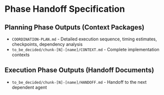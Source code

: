 # Phase Handoff Specification

## Planning Phase Outputs (Context Packages)

- `COORDINATION-PLAN.md` - Detailed execution sequence, timing estimates, checkpoints, dependency analysis
- `to_be_decided/chunk-[N]-[name]/CONTEXT.md` - Complete implementation contexts

## Execution Phase Outputs (Handoff Documents)

- `to_be_decided/chunk-[N]-[name]/HANDOFF.md` - Handoff to the next dependent agent
